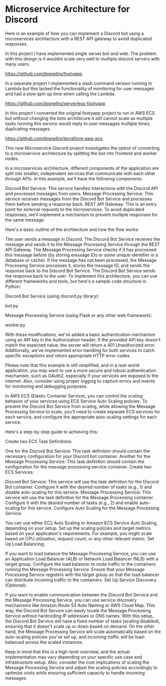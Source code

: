 # Microservice Architecture for Discord

Here is an example of how you can implement a Discord bot using a microservices architecture with a REST API gateway to avoid duplicated responses.

In this project I have implemented single server bot and web. The problem with this design is it wouldnt scale very well to multiple discord servers with many users.

https://github.com/bignellrp/footyapp

In a separate project I implemented a slash command version running in Lambda but this lacked the functionality of monitoring for user messages and had a slow spin up time when calling the Lambda.

https://github.com/bignellrp/serverless-footyapp

In this project I converted the original footyapp project to run in AWS ECS but without changing the bots architecure it still cannot scale as multiple tasks running this service would reply to user messages multiple times, duplicating messages.

https://github.com/bignellrp/terraform-aws-ecs

This new Microservice Discord project investigates the option of converting to a microservice architecture by splitting the bot into frontend and worker nodes.

In a microservices architecture, different components of the application are split into smaller, independent services that communicate with each other through APIs. In this example, we'll have the following components:

Discord Bot Service: This service handles interactions with the Discord API and processes messages from users.
Message Processing Service: This service receives messages from the Discord Bot Service and processes them before sending a response back.
REST API Gateway: This is an entry point for external requests to the microservices.
To avoid duplicated responses, we'll implement a mechanism to prevent multiple responses for the same message.

Here's a basic outline of the architecture and how the flow works:

The user sends a message in Discord.
The Discord Bot Service receives the message and sends it to the Message Processing Service through the REST API Gateway.
The Message Processing Service checks if it has processed this message before (by storing message IDs or some unique identifier in a database or cache).
If the message has not been processed, the Message Processing Service processes it, stores the message ID, and sends the response back to the Discord Bot Service.
The Discord Bot Service sends the response back to the user.
To implement this architecture, you can use different frameworks and tools, but here's a sample code structure in Python:

Discord Bot Service (using discord.py library):

bot.py

Message Processing Service (using Flask or any other web framework):

worker.py

With these modifications, we've added a basic authentication mechanism using an API key in the Authorization header. If the provided API key doesn't match the expected value, the server will return a 401 Unauthorized error. Additionally, we've implemented error handling for both services to catch specific exceptions and return appropriate HTTP error codes.

Please note that this example is still simplified, and in a real-world application, you may want to use a more secure and robust authentication mechanism, such as OAuth2, especially if your services are exposed to the internet. Also, consider using proper logging to capture errors and events for monitoring and debugging purposes.

In AWS ECS (Elastic Container Service), you can control the scaling behavior of your services using ECS Service Auto Scaling policies. To prevent the Discord Bot Service from scaling, while allowing the Message Processing Service to scale, you'll need to create separate ECS services for each service, and configure the appropriate auto-scaling settings for each service.

Here's a step-by-step guide to achieving this:

Create two ECS Task Definitions:

One for the Discord Bot Service: This task definition should contain the necessary configuration for your Discord bot container.
Another for the Message Processing Service: This task definition should contain the configuration for the message processing service container.
Create two ECS Services:

Discord Bot Service: This service will use the task definition for the Discord Bot container. Configure it with the desired number of tasks (e.g., 1) and disable auto-scaling for this service.
Message Processing Service: This service will use the task definition for the Message Processing container. Configure it with the desired number of tasks (e.g., 2) and enable auto-scaling for this service.
Configure Auto Scaling for the Message Processing Service:

You can use either EC2 Auto Scaling or Amazon ECS Service Auto Scaling, depending on your setup.
Set up the scaling policies and target metrics based on your application's requirements. For example, you might scale based on CPU utilization, request count, or any other relevant metric.
Set Up Load Balancing:

If you want to load balance the Message Processing Service, you can use an Application Load Balancer (ALB) or Network Load Balancer (NLB) with a target group.
Configure the load balancer to route traffic to the containers running the Message Processing Service.
Ensure that your Message Processing Service registers with the target group so that the load balancer can distribute incoming traffic to the containers.
Set Up Service Discovery (Optional):

If you want to enable communication between the Discord Bot Service and the Message Processing Service, you can use service discovery mechanisms like Amazon Route 53 Auto Naming or AWS Cloud Map. This way, the Discord Bot Service can easily locate the Message Processing Service without hardcoding IP addresses or DNS names.
With this setup, the Discord Bot Service will have a fixed number of tasks (scaling disabled), ensuring that it doesn't scale up or down based on demand. On the other hand, the Message Processing Service will scale automatically based on the auto-scaling policies you've set up, and incoming traffic will be load-balanced across the scaled instances.

Keep in mind that this is a high-level overview, and the actual implementation may vary depending on your specific use case and infrastructure setup. Also, consider the cost implications of scaling the Message Processing Service and adjust the scaling policies accordingly to optimize costs while ensuring sufficient capacity to handle incoming messages.
